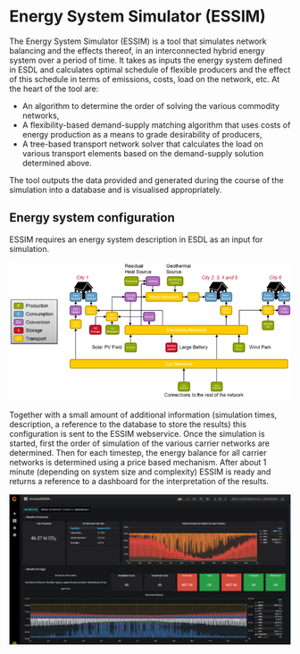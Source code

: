 # Energy System Simulator (ESSIM)

The Energy System Simulator (ESSIM) is a tool that simulates network balancing and the effects thereof, in an interconnected hybrid energy system over a period of time. It takes as inputs the energy system defined in ESDL and calculates optimal schedule of flexible producers and the effect of this schedule in terms of emissions, costs, load on the network, etc. At the heart of the tool are:

- An algorithm to determine the order of solving the various commodity networks,
- A flexibility-based demand-supply matching algorithm that uses costs of energy production as a means to grade desirability of producers,
- A tree-based transport network solver that calculates the load on various transport elements based on the demand-supply solution determined above.

The tool outputs the data provided and generated during the course of the simulation into a database and is visualised appropriately.

## Energy system configuration

ESSIM requires an energy system description in ESDL as an input for simulation.

![](pictures/essim-es-configuration.png)

Together with a small amount of additional information (simulation times, description, a reference to the database to store the results) this configuration is sent to the ESSIM webservice. Once the simulation is started, first the order of simulation of the various carrier networks are determined. Then for each timestep, the energy balance for all carrier networks is determined using a price based mechanism. After about 1 minute (depending on system size and complexity) ESSIM is ready and returns a reference to a dashboard for the interpretation of the results.

![](pictures/essim-dashboard.png)